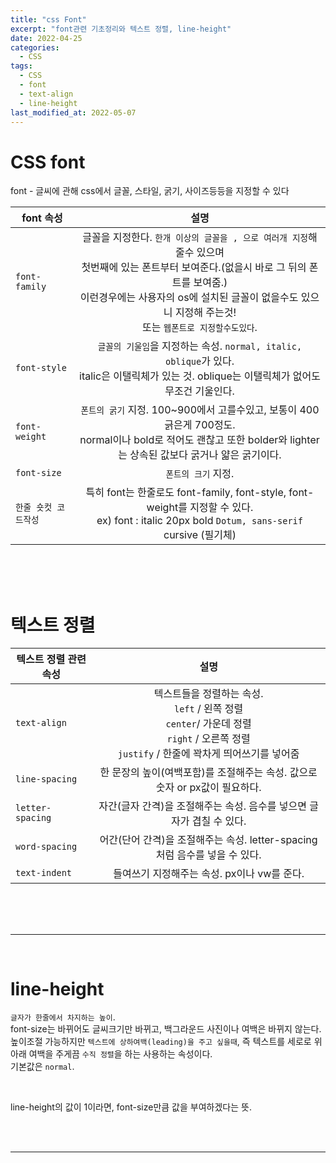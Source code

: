 ```yaml
---
title: "css Font"
excerpt: "font관련 기초정리와 텍스트 정렬, line-height"
date: 2022-04-25
categories:
  - CSS
tags:
  - CSS
  - font
  - text-align
  - line-height
last_modified_at: 2022-05-07
---
```


# CSS font

font - 글씨에 관해 css에서 글꼴, 스타일, 굵기, 사이즈등등을 지정할 수 있다

| font 속성            |                                                                                                                               설명                                                                                                                                |
| -------------------- | :---------------------------------------------------------------------------------------------------------------------------------------------------------------------------------------------------------------------------------------------------------------: |
| `font-family`        | 글꼴을 지정한다. `한개 이상의 글꼴을 , 으로 여러개 지정`해줄수 있으며 <br> 첫번째에 있는 폰트부터 보여준다.(없을시 바로 그 뒤의 폰트를 보여줌.) <br> 이런경우에는 사용자의 os에 설치된 글꼴이 없을수도 있으니 지정해 주는것! <br> 또는 `웹폰트로 지정할수도있다`. |
| `font-style`         |                                                         `글꼴의 기울임`을 지정하는 속성. `normal, italic, oblique`가 있다.<br> italic은 이탤릭체가 있는 것. oblique는 이탤릭체가 없어도 무조건 기울인다.                                                          |
| `font-weight`        |                                              `폰트의 굵기` 지정. 100~900에서 고를수있고, 보통이 400 긁은게 700정도. <br>normal이나 bold로 적어도 괜찮고 또한 bolder와 lighter는 상속된 값보다 굵거나 얇은 굵기이다.                                               |
| `font-size`          |                                                                                                                        `폰트의 크기` 지정.                                                                                                                        |
| `한줄 숏컷 코드작성` |                                                         특히 font는 한줄로도 font-family, font-style, font-weight를 지정할 수 있다. <Br> ex) font : italic 20px bold `Dotum, sans-serif` cursive (필기체)                                                         |

<Br>

<Br>

<Br>

# 텍스트 정렬

| 텍스트 정렬 관련 속성 |                                                                           설명                                                                           |
| --------------------- | :------------------------------------------------------------------------------------------------------------------------------------------------------: |
| `text-align`          | 텍스트들을 정렬하는 속성. <br> `left` / 왼쪽 정렬 <br> `center`/ 가운데 정렬 <br> `right` / 오른쪽 정렬 <br> `justify` / 한줄에 꽉차게 띄어쓰기를 넣어줌 |
| `line-spacing`        |                                       한 문장의 높이(여백포함)를 조절해주는 속성. 값으로 숫자 or px값이 필요하다.                                        |
| `letter-spacing`      |                                          자간(글자 간격)을 조절해주는 속성. 음수를 넣으면 글자가 겹칠 수 있다.                                           |
| `word-spacing`        |                                        어간(단어 간격)을 조절해주는 속성. letter-spacing처럼 음수를 넣을 수 있다.                                        |
| `text-indent`         |                                                       들여쓰기 지정해주는 속성. px이나 vw를 준다.                                                        |

<br>

<Br>

<Br>

---

<br>

# line-height

`글자가 한줄에서 차지하는 높이`.  
font-size는 바뀌어도 글씨크기만 바뀌고, 백그라운드 사진이나 여백은 바뀌지 않는다.  
높이조절 가능하지만 `텍스트에 상하여백(leading)을 주고 싶을때`, 즉 텍스트를 세로로 위아래 여백을 주게끔 `수직 정렬`을 하는 사용하는 속성이다.  
기본값은 `normal`.

<Br>

line-height의 값이 1이라면, font-size만큼 값을 부여하겠다는 뜻.

<Br>

<br>

---
